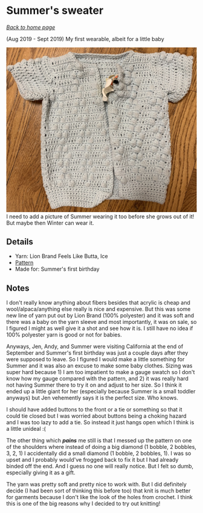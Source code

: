 # Summer's sweater

[*Back to home page*](..)

(Aug 2019 - Sept 2019) My first wearable, albeit for a little baby

<img src="media/summer_sweater.jpg" style="max-width: 100%" />
I need to add a picture of Summer wearing it too before she grows out of it! But maybe then Winter can wear it. 

## Details
- Yarn: Lion Brand Feels Like Butta, Ice 
- [Pattern](https://web.archive.org/web/20130724113136/http://www.petitepurls.com/Spring11/spring2011_c_pearls.html)
- Made for: Summer's first birthday

## Notes 
I don't really know anything about fibers besides that acrylic is cheap and wool/alpaca/anything else really is nice and expensive. But this was some new line of yarn put out by Lion Brand (100% polyester) and it was soft and there was a baby on the yarn sleeve and most importantly, it was on sale, so I figured I might as well give it a shot and see how it is. I still have no idea if 100% polyester yarn is good or not for babies. 

Anyways, Jen, Andy, and Summer were visiting California at the end of September and Summer's first birthday was just a couple days after they were supposed to leave. So I figured I would make a little something for Summer and it was also an excuse to make some baby clothes. Sizing was super hard because 1) I am too impatient to make a gauge swatch so I don't know how my gauge compared with the pattern, and 2) it was really hard not having Summer there to try it on and adjust to her size. So I think it ended up a little giant for her (especially because Summer is a small toddler anyways) but Jen vehemently says it is the perfect size. Who knows. 

I should have added buttons to the front or a tie or something so that it could tie closed but I was worried about buttons being a choking hazard and I was too lazy to add a tie. So instead it just hangs open which I think is a little unideal :( 

The other thing which ***pains*** me still is that I messed up the pattern on one of the shoulders where instead of doing a big diamond (1 bobble, 2 bobbles, 3, 2, 1) I accidentally did a small diamond (1 bobble, 2 bobbles, 1). I was so upset and I probably would've frogged back to fix it but I had already binded off the end. And I guess no one will really notice. But I felt so dumb, especially giving it as a gift. 

The yarn was pretty soft and pretty nice to work with. But I did definitely decide (I had been sort of thinking this before too) that knit is much better for garments because I don't like the look of the holes from crochet. I think this is one of the big reasons why I decided to try out knitting! 
